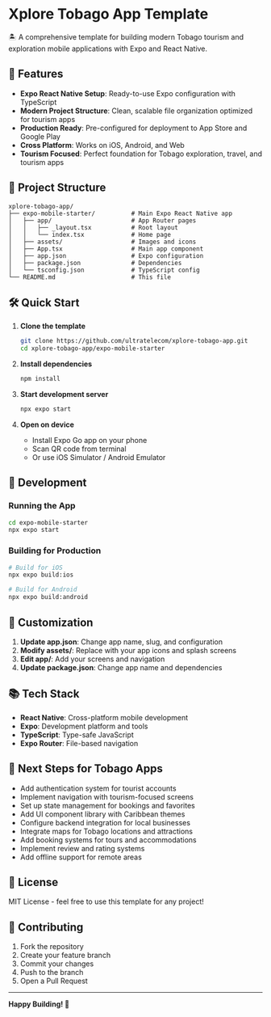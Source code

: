 # Xplore Tobago App Template

🏝️ A comprehensive template for building modern Tobago tourism and exploration mobile applications with Expo and React Native.

## 🚀 Features

- **Expo React Native Setup**: Ready-to-use Expo configuration with TypeScript
- **Modern Project Structure**: Clean, scalable file organization optimized for tourism apps
- **Production Ready**: Pre-configured for deployment to App Store and Google Play
- **Cross Platform**: Works on iOS, Android, and Web
- **Tourism Focused**: Perfect foundation for Tobago exploration, travel, and tourism apps

## 📁 Project Structure

```
xplore-tobago-app/
├── expo-mobile-starter/          # Main Expo React Native app
│   ├── app/                      # App Router pages
│   │   ├── _layout.tsx           # Root layout
│   │   └── index.tsx             # Home page
│   ├── assets/                   # Images and icons
│   ├── App.tsx                   # Main app component
│   ├── app.json                  # Expo configuration
│   ├── package.json              # Dependencies
│   └── tsconfig.json             # TypeScript config
└── README.md                     # This file
```

## 🛠️ Quick Start

1. **Clone the template**
   ```bash
   git clone https://github.com/ultratelecom/xplore-tobago-app.git
   cd xplore-tobago-app/expo-mobile-starter
   ```

2. **Install dependencies**
   ```bash
   npm install
   ```

3. **Start development server**
   ```bash
   npx expo start
   ```

4. **Open on device**
   - Install Expo Go app on your phone
   - Scan QR code from terminal
   - Or use iOS Simulator / Android Emulator

## 📱 Development

### Running the App
```bash
cd expo-mobile-starter
npx expo start
```

### Building for Production
```bash
# Build for iOS
npx expo build:ios

# Build for Android
npx expo build:android
```

## 🔧 Customization

1. **Update app.json**: Change app name, slug, and configuration
2. **Modify assets/**: Replace with your app icons and splash screens
3. **Edit app/**: Add your screens and navigation
4. **Update package.json**: Change app name and dependencies

## 📚 Tech Stack

- **React Native**: Cross-platform mobile development
- **Expo**: Development platform and tools
- **TypeScript**: Type-safe JavaScript
- **Expo Router**: File-based navigation

## 🎯 Next Steps for Tobago Apps

- Add authentication system for tourist accounts
- Implement navigation with tourism-focused screens
- Set up state management for bookings and favorites
- Add UI component library with Caribbean themes
- Configure backend integration for local businesses
- Integrate maps for Tobago locations and attractions
- Add booking systems for tours and accommodations
- Implement review and rating systems
- Add offline support for remote areas

## 📄 License

MIT License - feel free to use this template for any project!

## 🤝 Contributing

1. Fork the repository
2. Create your feature branch
3. Commit your changes
4. Push to the branch
5. Open a Pull Request

---

**Happy Building! 🎉** 